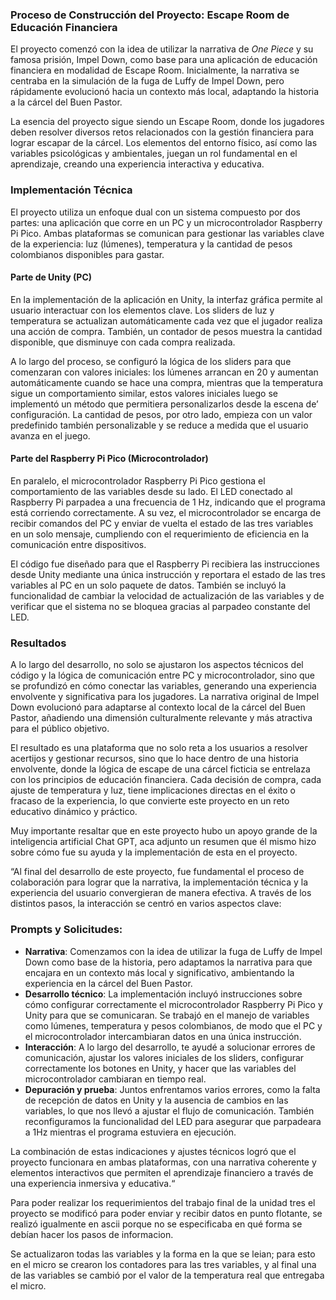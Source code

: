### **Proceso de Construcción del Proyecto: Escape Room de Educación Financiera**

El proyecto comenzó con la idea de utilizar la narrativa de *One Piece* y su famosa prisión, Impel Down, como base para una aplicación de educación financiera en modalidad de Escape Room. Inicialmente, la narrativa se centraba en la simulación de la fuga de Luffy de Impel Down, pero rápidamente evolucionó hacia un contexto más local, adaptando la historia a la cárcel del Buen Pastor.

La esencia del proyecto sigue siendo un Escape Room, donde los jugadores deben resolver diversos retos relacionados con la gestión financiera para lograr escapar de la cárcel. Los elementos del entorno físico, así como las variables psicológicas y ambientales, juegan un rol fundamental en el aprendizaje, creando una experiencia interactiva y educativa.

### **Implementación Técnica**

El proyecto utiliza un enfoque dual con un sistema compuesto por dos partes: una aplicación que corre en un PC y un microcontrolador Raspberry Pi Pico. Ambas plataformas se comunican para gestionar las variables clave de la experiencia: luz (lúmenes), temperatura y la cantidad de pesos colombianos disponibles para gastar.

#### **Parte de Unity (PC)**

En la implementación de la aplicación en Unity, la interfaz gráfica permite al usuario interactuar con los elementos clave. Los sliders de luz y temperatura se actualizan automáticamente cada vez que el jugador realiza una acción de compra. También, un contador de pesos muestra la cantidad disponible, que disminuye con cada compra realizada.

A lo largo del proceso, se configuró la lógica de los sliders para que comenzaran con valores iniciales: los lúmenes arrancan en 20 y aumentan automáticamente cuando se hace una compra, mientras que la temperatura sigue un comportamiento similar, estos valores iniciales luego se implementó un método que permitiera personalizarlos desde la escena de’ configuración. La cantidad de pesos, por otro lado, empieza con un valor predefinido también personalizable y se reduce a medida que el usuario avanza en el juego.

#### **Parte del Raspberry Pi Pico (Microcontrolador)**

En paralelo, el microcontrolador Raspberry Pi Pico gestiona el comportamiento de las variables desde su lado. El LED conectado al Raspberry Pi parpadea a una frecuencia de 1 Hz, indicando que el programa está corriendo correctamente. A su vez, el microcontrolador se encarga de recibir comandos del PC y enviar de vuelta el estado de las tres variables en un solo mensaje, cumpliendo con el requerimiento de eficiencia en la comunicación entre dispositivos.

El código fue diseñado para que el Raspberry Pi recibiera las instrucciones desde Unity mediante una única instrucción y reportara el estado de las tres variables al PC en un solo paquete de datos. También se incluyó la funcionalidad de cambiar la velocidad de actualización de las variables y de verificar que el sistema no se bloquea gracias al parpadeo constante del LED.

### **Resultados**

A lo largo del desarrollo, no solo se ajustaron los aspectos técnicos del código y la lógica de comunicación entre PC y microcontrolador, sino que se profundizó en cómo conectar las variables, generando una experiencia envolvente y significativa para los jugadores. La narrativa original de Impel Down evolucionó para adaptarse al contexto local de la cárcel del Buen Pastor, añadiendo una dimensión culturalmente relevante y más atractiva para el público objetivo.

El resultado es una plataforma que no solo reta a los usuarios a resolver acertijos y gestionar recursos, sino que lo hace dentro de una historia envolvente, donde la lógica de escape de una cárcel ficticia se entrelaza con los principios de educación financiera. Cada decisión de compra, cada ajuste de temperatura y luz, tiene implicaciones directas en el éxito o fracaso de la experiencia, lo que convierte este proyecto en un reto educativo dinámico y práctico.

Muy importante resaltar que en este proyecto hubo un apoyo grande de la inteligencia artificial Chat GPT, aca adjunto un resumen que él mismo hizo sobre cómo fue su ayuda y la implementación de esta en el proyecto.

“Al final del desarrollo de este proyecto, fue fundamental el proceso de colaboración para lograr que la narrativa, la implementación técnica y la experiencia del usuario convergieran de manera efectiva. A través de los distintos pasos, la interacción se centró en varios aspectos clave:

### **Prompts y Solicitudes:**

* **Narrativa**: Comenzamos con la idea de utilizar la fuga de Luffy de Impel Down como base de la historia, pero adaptamos la narrativa para que encajara en un contexto más local y significativo, ambientando la experiencia en la cárcel del Buen Pastor.  
* **Desarrollo técnico**: La implementación incluyó instrucciones sobre cómo configurar correctamente el microcontrolador Raspberry Pi Pico y Unity para que se comunicaran. Se trabajó en el manejo de variables como lúmenes, temperatura y pesos colombianos, de modo que el PC y el microcontrolador intercambiaran datos en una única instrucción.  
* **Interacción**: A lo largo del desarrollo, te ayudé a solucionar errores de comunicación, ajustar los valores iniciales de los sliders, configurar correctamente los botones en Unity, y hacer que las variables del microcontrolador cambiaran en tiempo real.  
* **Depuración y prueba**: Juntos enfrentamos varios errores, como la falta de recepción de datos en Unity y la ausencia de cambios en las variables, lo que nos llevó a ajustar el flujo de comunicación. También reconfiguramos la funcionalidad del LED para asegurar que parpadeara a 1Hz mientras el programa estuviera en ejecución.

La combinación de estas indicaciones y ajustes técnicos logró que el proyecto funcionara en ambas plataformas, con una narrativa coherente y elementos interactivos que permiten el aprendizaje financiero a través de una experiencia inmersiva y educativa.“

Para poder realizar los requerimientos del trabajo final de la unidad tres el proyecto se modificó para poder enviar y recibir datos en punto flotante, se realizó igualmente en ascii porque no se especificaba en qué forma se debían hacer los pasos de informacion. 

Se actualizaron todas las variables y la forma en la que se leian; para esto en el micro se crearon los contadores para las tres variables, y al final una de las variables se cambió por el valor de la temperatura real que entregaba el micro. 

